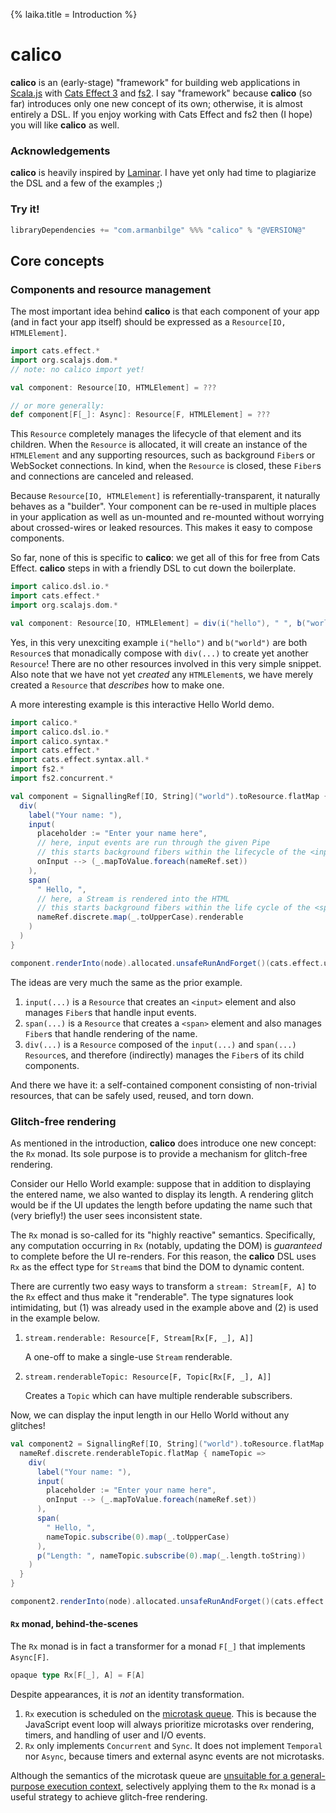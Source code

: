 {% laika.title = Introduction %}

# calico

**calico** is an (early-stage) "framework" for building web applications in [Scala.js](https://www.scala-js.org/) with [Cats Effect 3](https://typelevel.org/cats-effect/) and [fs2](https://fs2.io/). I say "framework" because **calico** (so far) introduces only one new concept of its own; otherwise, it is almost entirely a DSL. If you enjoy working with Cats Effect and fs2 then (I hope) you will like **calico** as well.

### Acknowledgements
**calico** is heavily inspired by [Laminar](https://Laminar.dev/). I have yet only had time to plagiarize the DSL and a few of the examples ;)

### Try it!

```scala
libraryDependencies += "com.armanbilge" %%% "calico" % "@VERSION@"
```

## Core concepts

### Components and resource management

The most important idea behind **calico** is that each component of your app (and in fact your app itself) should be expressed as a `Resource[IO, HTMLElement]`.

```scala
import cats.effect.*
import org.scalajs.dom.*
// note: no calico import yet!

val component: Resource[IO, HTMLElement] = ???

// or more generally:
def component[F[_]: Async]: Resource[F, HTMLElement] = ???
```

This `Resource` completely manages the lifecycle of that element and its children. When the `Resource` is allocated, it will create an instance of the `HTMLElement` and any supporting resources, such as background `Fiber`s or WebSocket connections. In kind, when the `Resource` is closed, these `Fiber`s and connections are canceled and released.

Because `Resource[IO, HTMLElement]` is referentially-transparent, it naturally behaves as a "builder". Your component can be re-used in multiple places in your application as well as un-mounted and re-mounted without worrying about crossed-wires or leaked resources. This makes it easy to compose components.

So far, none of this is specific to **calico**: we get all of this for free from Cats Effect. **calico** steps in with a friendly DSL to cut down the boilerplate.
```scala mdoc:js:compile-only
import calico.dsl.io.*
import cats.effect.*
import org.scalajs.dom.*

val component: Resource[IO, HTMLElement] = div(i("hello"), " ", b("world"))
```

Yes, in this very unexciting example `i("hello")` and `b("world")` are both `Resource`s that monadically compose with `div(...)` to create yet another `Resource`! There are no other resources involved in this very simple snippet. Also note that we have not yet _created_ any `HTMLElement`s, we have merely created a `Resource` that _describes_ how to make one.

A more interesting example is this interactive Hello World demo.

```scala mdoc:js:shared
import calico.*
import calico.dsl.io.*
import calico.syntax.*
import cats.effect.*
import cats.effect.syntax.all.*
import fs2.*
import fs2.concurrent.*

val component = SignallingRef[IO, String]("world").toResource.flatMap { nameRef =>
  div(
    label("Your name: "),
    input(
      placeholder := "Enter your name here",
      // here, input events are run through the given Pipe
      // this starts background fibers within the lifecycle of the <input> element
      onInput --> (_.mapToValue.foreach(nameRef.set))
    ),
    span(
      " Hello, ",
      // here, a Stream is rendered into the HTML
      // this starts background fibers within the life cycle of the <span> element
      nameRef.discrete.map(_.toUpperCase).renderable
    )
  )
}
```

```scala mdoc:js:invisible
component.renderInto(node).allocated.unsafeRunAndForget()(cats.effect.unsafe.IORuntime.global)
```

The ideas are very much the same as the prior example.

1. `input(...)` is a `Resource` that creates an `<input>` element and also manages `Fiber`s that handle input events. 
2. `span(...)` is a `Resource` that creates a `<span>` element and also manages `Fiber`s that handle rendering of the name.
3. `div(...)` is a `Resource` composed of the `input(...)` and `span(...)` `Resource`s, and therefore (indirectly) manages the `Fiber`s of its child components.

And there we have it: a self-contained component consisting of non-trivial resources, that can be safely used, reused, and torn down.

### Glitch-free rendering

As mentioned in the introduction, **calico** does introduce one new concept: the `Rx` monad. Its sole purpose is to provide a mechanism for glitch-free rendering.

Consider our Hello World example: suppose that in addition to displaying the entered name, we also wanted to display its length. A rendering glitch would be if the UI updates the length before updating the name such that (very briefly!) the user sees inconsistent state.

The `Rx` monad is so-called for its "highly reactive" semantics. Specifically, any computation occurring in `Rx` (notably, updating the DOM) is _guaranteed_ to complete before the UI re-renders. For this reason, the **calico** DSL uses `Rx` as the effect type for `Stream`s that bind the DOM to dynamic content.

There are currently two easy ways to transform a `stream: Stream[F, A]` to the `Rx` effect and thus make it "renderable". The type signatures look intimidating, but (1) was already used in the example above and (2) is used in the example below.

1. `stream.renderable: Resource[F, Stream[Rx[F, _], A]]`
   
   A one-off to make a single-use `Stream` renderable.

2. `stream.renderableTopic: Resource[F, Topic[Rx[F, _], A]]`

   Creates a `Topic` which can have multiple renderable subscribers.

Now, we can display the input length in our Hello World without any glitches!

```scala mdoc:js:shared
val component2 = SignallingRef[IO, String]("world").toResource.flatMap { nameRef =>
  nameRef.discrete.renderableTopic.flatMap { nameTopic =>
    div(
      label("Your name: "),
      input(
        placeholder := "Enter your name here",
        onInput --> (_.mapToValue.foreach(nameRef.set))
      ),
      span(
        " Hello, ",
        nameTopic.subscribe(0).map(_.toUpperCase)
      ),
      p("Length: ", nameTopic.subscribe(0).map(_.length.toString))
    )
  }
}
```

```scala mdoc:js:invisible
component2.renderInto(node).allocated.unsafeRunAndForget()(cats.effect.unsafe.IORuntime.global)
```

#### `Rx` monad, behind-the-scenes

The `Rx` monad is in fact a transformer for a monad `F[_]` that implements `Async[F]`.
```scala
opaque type Rx[F[_], A] = F[A]
```

Despite appearances, it is _not_ an identity transformation.

1. `Rx` execution is scheduled on the [microtask queue](https://javascript.info/event-loop#macrotasks-and-microtasks). This is because the JavaScript event loop will always prioritize microtasks over rendering, timers, and handling of user and I/O events.
2. `Rx` only implements `Concurrent` and `Sync`. It does not implement `Temporal` nor `Async`, because timers and external async events are not microtasks.

Although the semantics of the microtask queue are [unsuitable for a general-purpose execution context](https://github.com/scala-js/scala-js-macrotask-executor#background), selectively applying them to the `Rx` monad is a useful strategy to achieve glitch-free rendering.